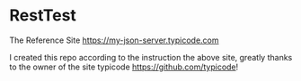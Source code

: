 # RestTest

The Reference Site
https://my-json-server.typicode.com

I created this repo according to the instruction the above site, greatly thanks to the owner of the site typicode https://github.com/typicode!


